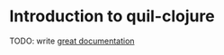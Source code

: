 # Introduction to quil-clojure

TODO: write [great documentation](http://jacobian.org/writing/great-documentation/what-to-write/)
